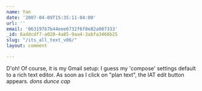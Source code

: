 ```yaml
---
name: Yan
date: '2007-04-09T15:35:11-04:00'
url: ''
email: '063197b7b44eee6732f6f8e82a007333'
_id: 6addcdf7-a020-4a85-9aa4-3abfa3466b25
slug: "/its_all_text_v06/"
layout: comment

---
```


D'oh! Of course, it is my Gmail setup: I guess my 'compose' settings default to a rich text editor. As soon as I click on "plan text", the IAT edit button appears. *dons dunce cap*
